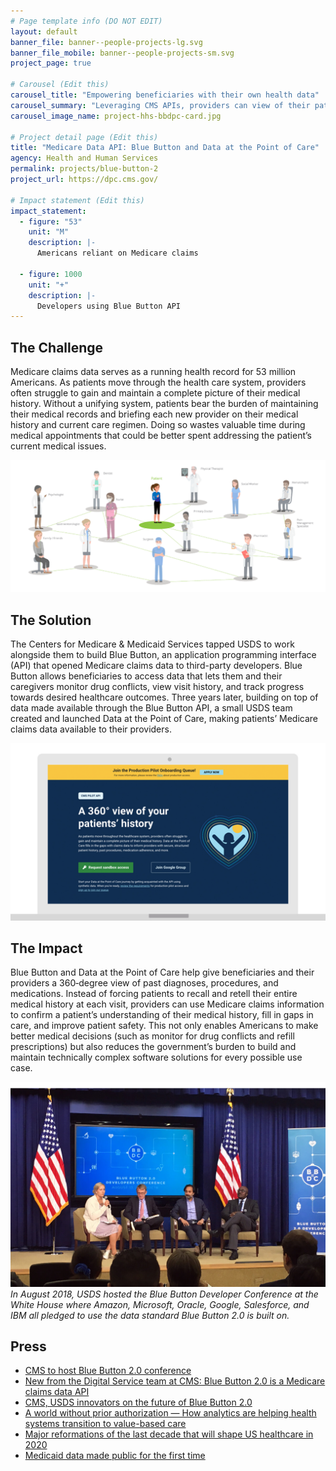 ```yaml
---
# Page template info (DO NOT EDIT)
layout: default
banner_file: banner--people-projects-lg.svg
banner_file_mobile: banner--people-projects-sm.svg
project_page: true

# Carousel (Edit this)
carousel_title: "Empowering beneficiaries with their own health data"
carousel_summary: "Leveraging CMS APIs, providers can view of their patients’ full healthcare history without patient intervention. Providers save valuable time that they can better spend talking to patients and preventing conflicts or gaps in care."
carousel_image_name: project-hhs-bbdpc-card.jpg

# Project detail page (Edit this)
title: "Medicare Data API: Blue Button and Data at the Point of Care"
agency: Health and Human Services
permalink: projects/blue-button-2
project_url: https://dpc.cms.gov/

# Impact statement (Edit this)
impact_statement:
  - figure: "53"
    unit: "M"
    description: |-
      Americans reliant on Medicare claims

  - figure: 1000
    unit: "+"
    description: |-
      Developers using Blue Button API
---
```


## The Challenge

Medicare claims data serves as a running health record for 53 million Americans. As patients move through the health care system, providers often struggle to gain and maintain a complete picture of their medical history. Without a unifying system, patients bear the burden of maintaining their medical records and briefing each new provider on their medical history and current care regimen. Doing so wastes valuable time during medical appointments that could be better spent addressing the patient’s current medical issues.

![](../images/project-hhs-bbdpc-page.jpg)

## The Solution

The Centers for Medicare & Medicaid Services tapped USDS to work alongside them to build Blue Button, an application programming interface (API) that opened Medicare claims data to third-party developers. Blue Button allows beneficiaries to access data that lets them and their caregivers monitor drug conflicts, view visit history, and track progress towards desired healthcare outcomes. Three years later, building on top of data made available through the Blue Button API, a small USDS team created and launched Data at the Point of Care, making patients’ Medicare claims data available to their providers. 

![](../images/project-hhs-dpc-ui.jpg)

## The Impact

Blue Button and Data at the Point of Care help give beneficiaries and their providers a 360‑degree view of past diagnoses, procedures, and medications. Instead of forcing patients to recall and retell their entire medical history at each visit, providers can use Medicare claims information to confirm a patient’s understanding of their medical history, fill in gaps in care, and improve patient safety. This not only enables Americans to make better medical decisions (such as monitor for drug conflicts and refill prescriptions) but also reduces the government’s burden to build and maintain technically complex software solutions for every possible use case. 

![](../images/project-hhs-blue-button-page2.jpg)
*In August 2018, USDS hosted the Blue Button Developer Conference at the White House where Amazon, Microsoft, Oracle, Google, Salesforce, and IBM all pledged to use the data standard Blue Button 2.0 is built on.*

## Press

- [CMS to host Blue Button 2.0 conference](https://www.healthcareitnews.com/news/cms-host-blue-button-20-conference)
- [New from the Digital Service team at CMS: Blue Button 2.0 is a Medicare claims data API](https://www.fedscoop.com/embargoed-new-digital-service-team-cms-blue-button-2-0-medicare-claims-data-api/)
- [CMS, USDS innovators on the future of Blue Button 2.0](https://www.healthcareitnews.com/news/cms-usds-innovators-future-blue-button-20)
- [A world without prior authorization — How analytics are helping health systems transition to value-based care](https://www.beckershospitalreview.com/payer-issues/a-world-without-prior-authorization-how-analytics-are-helping-health-systems-transition-to-value-based-care.html)
- [Major reformations of the last decade that will shape US healthcare in 2020](https://www.mobihealthnews.com/news/major-reformations-last-decade-will-shape-us-healthcare-2020)
- [Medicaid data made public for the first time](https://www.fedscoop.com/cms-medicaid-data-public/)
